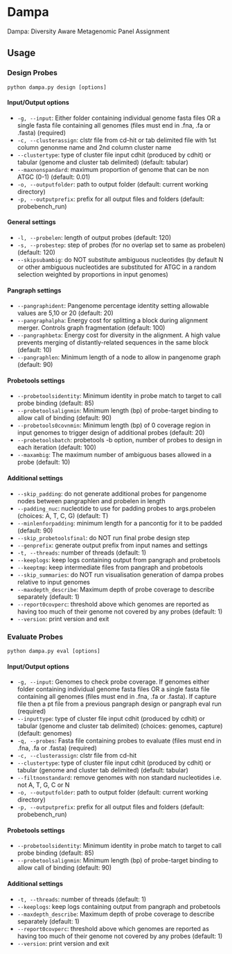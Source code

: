 # Dampa
Dampa: Diversity Aware Metagenomic Panel Assignment 

## Usage

### Design Probes

```
python dampa.py design [options]
```

#### Input/Output options
- `-g, --input`: Either folder containing individual genome fasta files OR a single fasta file containing all genomes (files must end in .fna, .fa or .fasta) (required)
- `-c, --clusterassign`: clstr file from cd-hit or tab delimited file with 1st column genonme name and 2nd column cluster name
- `--clustertype`: type of cluster file input cdhit (produced by cdhit) or tabular (genome and cluster tab delimited) (default: tabular)
- `--maxnonspandard`: maximum proportion of genome that can be non ATGC (0-1) (default: 0.01)
- `-o, --outputfolder`: path to output folder (default: current working directory)
- `-p, --outputprefix`: prefix for all output files and folders (default: probebench_run)

#### General settings
- `-l, --probelen`: length of output probes (default: 120)
- `-s, --probestep`: step of probes (for no overlap set to same as probelen) (default: 120)
- `--skipsubambig`: do NOT substitute ambiguous nucleotides (by default N or other ambiguous nucleotides are substituted for ATGC in a random selection weighted by proportions in input genomes)

#### Pangraph settings
- `--pangraphident`: Pangenome percentage identity setting allowable values are 5,10 or 20 (default: 20)
- `--pangraphalpha`: Energy cost for splitting a block during alignment merger. Controls graph fragmentation (default: 100)
- `--pangraphbeta`: Energy cost for diversity in the alignment. A high value prevents merging of distantly-related sequences in the same block (default: 10)
- `--pangraphlen`: Minimum length of a node to allow in pangenome graph (default: 90)

#### Probetools settings
- `--probetoolsidentity`: Minimum identity in probe match to target to call probe binding (default: 85)
- `--probetoolsalignmin`: Minimum length (bp) of probe-target binding to allow call of binding (default: 90)
- `--probetools0covnmin`: Minimum length (bp) of 0 coverage region in input genomes to trigger design of additional probes (default: 20)
- `--probetoolsbatch`: probetools -b option, number of probes to design in each iteration (default: 100)
- `--maxambig`: The maximum number of ambiguous bases allowed in a probe (default: 10)

#### Additional settings
- `--skip_padding`: do not generate additional probes for pangenome nodes between pangraphlen and probelen in length
- `--padding_nuc`: nucleotide to use for padding probes to args.probelen (choices: A, T, C, G) (default: T)
- `--minlenforpadding`: minimum length for a pancontig for it to be padded (default: 90)
- `--skip_probetoolsfinal`: do NOT run final probe design step
- `--genprefix`: generate output prefix from input names and settings
- `-t, --threads`: number of threads (default: 1)
- `--keeplogs`: keep logs containing output from pangraph and probetools
- `--keeptmp`: keep intermediate files from pangraph and probetools
- `--skip_summaries`: do NOT run visualisation generation of dampa probes relative to input genomes
- `--maxdepth_describe`: Maximum depth of probe coverage to describe separately (default: 1)
- `--report0covperc`: threshold above which genomes are reported as having too much of their genome not covered by any probes (default: 1)
- `--version`: print version and exit

### Evaluate Probes

```
python dampa.py eval [options]
```

#### Input/Output options
- `-g, --input`: Genomes to check probe coverage. If genomes either folder containing individual genome fasta files OR a single fasta file containing all genomes (files must end in .fna, .fa or .fasta). If capture file then a pt file from a previous pangraph design or pangraph eval run (required)
- `--inputtype`: type of cluster file input cdhit (produced by cdhit) or tabular (genome and cluster tab delimited) (choices: genomes, capture) (default: genomes)
- `-q, --probes`: Fasta file containing probes to evaluate (files must end in .fna, .fa or .fasta) (required)
- `-c, --clusterassign`: clstr file from cd-hit
- `--clustertype`: type of cluster file input cdhit (produced by cdhit) or tabular (genome and cluster tab delimited) (default: tabular)
- `--filtnonstandard`: remove genomes with non standard nucleotides i.e. not A, T, G, C or N
- `-o, --outputfolder`: path to output folder (default: current working directory)
- `-p, --outputprefix`: prefix for all output files and folders (default: probebench_run)

#### Probetools settings
- `--probetoolsidentity`: Minimum identity in probe match to target to call probe binding (default: 85)
- `--probetoolsalignmin`: Minimum length (bp) of probe-target binding to allow call of binding (default: 90)

#### Additional settings
- `-t, --threads`: number of threads (default: 1)
- `--keeplogs`: keep logs containing output from pangraph and probetools
- `--maxdepth_describe`: Maximum depth of probe coverage to describe separately (default: 1)
- `--report0covperc`: threshold above which genomes are reported as having too much of their genome not covered by any probes (default: 1)
- `--version`: print version and exit
